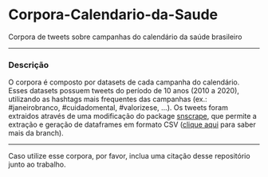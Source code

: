# Corpora-Calendario-da-Saude
Corpora de tweets sobre campanhas do calendário da saúde brasileiro

---

### Descrição
O corpora é composto por datasets de cada campanha do calendário. Esses datasets possuem tweets do período de 10 anos (2010 a 2020), utilizando as hashtags mais frequentes das campanhas (ex.: #janeirobranco, #cuidadomental, #valorizese, ...). Os tweets foram extraidos através de uma modificação do package [snscrape](https://github.com/JustAnotherArchivist/snscrape), que permite a extração e geração de dataframes em formato CSV ([clique aqui](https://github.com/leoGCoelho/Snscrape-Dataframe-Builder) para saber mais da branch).

---

Caso utilize esse corpora, por favor, inclua uma citação desse repositório junto ao trabalho.
